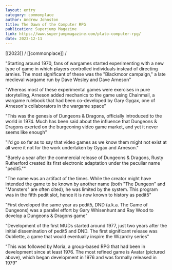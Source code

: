 ```yaml
---
layout: entry
category: commonplace
author: Andrew Johnston
title: The Dawn of the Computer RPG
publication: Superjump Magazine
link: https://www.superjumpmagazine.com/plato-computer-rpg/
date: 2023-12-11
---
```


[[2023]] / [[commonplace]] / 

"Starting around 1970, fans of wargames started experimenting with a new type of game in which players controlled individuals instead of directing armies. The most significant of these was the "Blackmoor campaign," a late medieval wargame run by Dave Wesley and Dave Arneson"

"Whereas most of these experimental games were exercises in pure storytelling, Arneson added mechanics to the game using Chainmail, a wargame rulebook that had been co-developed by Gary Gygax, one of Arneson's collaborators in the wargame space"

"This was the genesis of Dungeons & Dragons, officially introduced to the world in 1974. Much has been said about the influence that Dungeons & Dragons exerted on the burgeoning video game market, and yet it never seems like enough"

"I'd go so far as to say that video games as we know them might not exist at all were it not for the work undertaken by Gygax and Arneson."

"Barely a year after the commercial release of Dungeons & Dragons, Rusty Rutherford created its first electronic adaptation under the peculiar name "pedit5.""

"The name was an artifact of the times. While the creator might have intended the game to be known by another name (both "The Dungeon" and "Monsters" are often cited), he was limited by the system. This program was in the fifth pedit slot, hence it is now known to history as pedit5"

"First developed the same year as pedit5, DND (a.k.a. The Game of Dungeons) was a parallel effort by Gary Whisenhunt and Ray Wood to develop a Dungeons & Dragons game"

"Development of the first MUDs started around 1977, just two years after the initial dissemination of pedit5 and DND. The first significant release was Oubliette, a game that would eventually inspire the Wizardry series"

"This was followed by Moria, a group-based RPG that had been in development since at least 1976. The most refined game is Avatar (pictured above), which began development in 1976 and was formally released in 1979"
